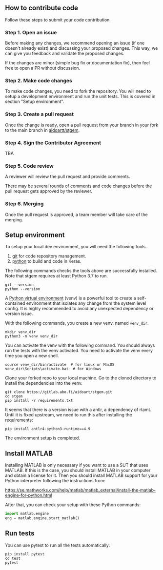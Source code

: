 ## How to contribute code

Follow these steps to submit your code contribution.

### Step 1. Open an issue

Before making any changes, we recommend opening an issue (if one doesn't already
exist) and discussing your proposed changes. This way, we can give you feedback
and validate the proposed changes.

If the changes are minor (simple bug fix or documentation fix), then feel free
to open a PR without discussion.

### Step 2. Make code changes

To make code changes, you need to fork the repository. You will need to setup a
development environment and run the unit tests. This is covered in section
"Setup environment".

### Step 3. Create a pull request

Once the change is ready, open a pull request from your branch in your fork to
the main branch in [aidoartt/stgem](https://gitlab.abo.fi/aidoart/stgem).

### Step 4. Sign the Contributor Agreement

TBA

### Step 5. Code review

A reviewer will review the pull request and provide comments. 

There may be
several rounds of comments and code changes before the pull request gets
approved by the reviewer.


### Step 6. Merging

Once the pull request is approved, a team member will take care of the merging.


## Setup environment

To setup your local dev environment, you will need the following tools.

1.  [git](https://github.com/) for code repository management.
2.  [python](https://www.python.org/) to build and code in Keras.

The following commands checks the tools above are successfully installed. Note
that stgem requires at least Python 3.7 to run.

```shell
git --version
python --version
```

A [Python virtual environment](https://docs.python.org/3/tutorial/venv.html)
(venv) is a powerful tool to create a self-contained environment that isolates
any change from the system level config. It is highly recommended to avoid any
unexpected dependency or version issue.

With the following commands, you create a new venv, named `venv_dir`.

```shell
mkdir venv_dir
python3 -m venv venv_dir
```

You can activate the venv with the following command. You should always run the
tests with the venv activated. You need to activate the venv every time you open
a new shell.

```shell
source venv_dir/bin/activate  # for linux or MacOS
venv_dir\Scripts\activate.bat  # for Windows
```

Clone your forked repo to your local machine. Go to the cloned directory to
install the dependencies into the venv. 

```shell
git clone https://gitlab.abo.fi/aidoart/stgem.git
cd stgem
pip install -r requirements.txt
````

It seems that there is a version issue with a antlr, a dependency of rtamt. Until it is fixed upstream, we need to run this after installing the requirements:
```
pip install antlr4-python3-runtime==4.9
```

The environment setup is completed. 

## Install MATLAB

Installing MATLAB is only necessary if you want to use a SUT that uses MATLAB. If this is the case, you should install MATLAB in your computer and obtain a license for it. Then you should install MATLAB support for your Python interpreter following the instructions from:

https://se.mathworks.com/help/matlab/matlab_external/install-the-matlab-engine-for-python.html

After that, you can check your setup with these Python commands:

```python
import matlab.engine
eng = matlab.engine.start_matlab()
```

## Run tests

You can use pytest to run all the tests automatically:

```shell
pip install pytest
cd test
pytest
```
